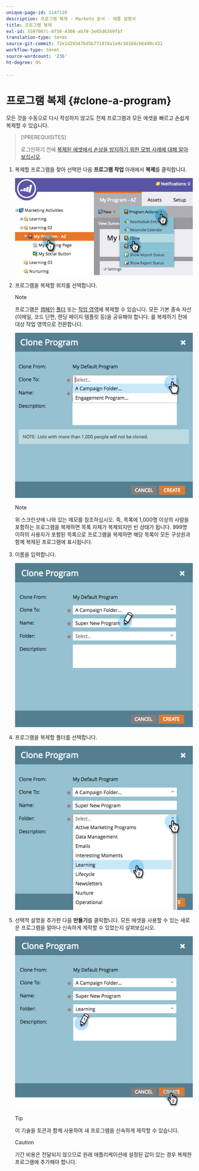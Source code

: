 ```yaml
---
unique-page-id: 1147110
description: 프로그램 복제 - Marketo 문서 - 제품 설명서
title: 프로그램 복제
exl-id: 5597007c-8f58-4306-ab78-3e65d6369fbf
translation-type: tm+mt
source-git-commit: 72e1d29347bd5b77107da1e9c30169cb6490c432
workflow-type: tm+mt
source-wordcount: '236'
ht-degree: 0%

---
```


# 프로그램 복제 {#clone-a-program}

모든 것을 수동으로 다시 작성하지 않고도 전체 프로그램과 모든 에셋을 빠르고 손쉽게 복제할 수 있습니다.

>[!PREREQUISITES]
>
>로그인하기 전에 [복제된 에셋에서 손상을 방지하기 위한 모범 사례에 대해 알아보십시오](https://nation.marketo.com/t5/Knowledgebase/Avoiding-Corruption-in-Cloned-Assets/ta-p/249729).

1. 복제할 프로그램을 찾아 선택한 다음 **프로그램 작업** 아래에서 **복제**&#x200B;를 클릭합니다.

   ![](assets/image2014-9-5-14-3a31-3a49.png)

1. 프로그램을 복제할 위치를 선택합니다.

   >[!NOTE]
   >
   >프로그램은 [캠페인](/help/marketo/product-docs/core-marketo-concepts/miscellaneous/create-new-campaign-folder.md) [폴더](/help/marketo/product-docs/core-marketo-concepts/miscellaneous/create-new-campaign-folder.md) 또는 [작업 영역](/help/marketo/product-docs/administration/workspaces-and-person-partitions/create-a-new-workspace.md)에 복제할 수 있습니다. 모든 기본 종속 자산(이메일, 코드 단편, 랜딩 페이지 템플릿 등)을 공유해야 합니다. 를 복제하기 전에 대상 작업 영역으로 전환합니다.

   ![](assets/cloneto.png)

   >[!NOTE]
   >
   >위 스크린샷에 나와 있는 메모를 참조하십시오. 즉, 목록에 1,000명 이상의 사람을 포함하는 프로그램을 복제하면 목록 자체가 복제되지만 빈 상태가 됩니다. 999명 이하의 사용자가 포함된 목록으로 프로그램을 복제하면 해당 목록이 모든 구성원과 함께 복제된 프로그램에 표시됩니다.

1. 이름을 입력합니다.

   ![](assets/cloneprogramname.png)

1. 프로그램을 복제할 폴더를 선택합니다.

   ![](assets/choosefolderclone.png)

1. 선택적 설명을 추가한 다음 **만들기**&#x200B;를 클릭합니다. 모든 에셋을 사용할 수 있는 새로운 프로그램을 얼마나 신속하게 제작할 수 있었는지 살펴보십시오.

   ![](assets/createclone.png)

   >[!TIP]
   >
   >이 기술을 토큰과 함께 사용하여 새 프로그램을 신속하게 제작할 수 있습니다.

   >[!CAUTION]
   >
   >기간 비용은 전달되지 않으므로 원래 애플리케이션에 설정된 값이 있는 경우 복제한 프로그램에 추가해야 합니다.

